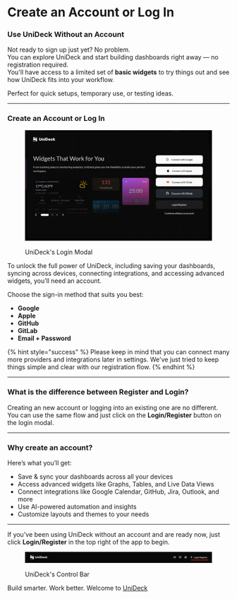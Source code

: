 # Create an Account or Log In

### Use UniDeck Without an Account

Not ready to sign up just yet? No problem.\
You can explore UniDeck and start building dashboards right away — no registration required.\
You'll have access to a limited set of **basic widgets** to try things out and see how UniDeck fits into your workflow.

Perfect for quick setups, temporary use, or testing ideas.

***

### Create an Account or Log In

<figure><img src="../../.gitbook/assets/image.png" alt=""><figcaption><p>UniDeck's Login Modal</p></figcaption></figure>

To unlock the full power of UniDeck, including saving your dashboards, syncing across devices, connecting integrations, and accessing advanced widgets, you’ll need an account.

Choose the sign-in method that suits you best:

* **Google**
* **Apple**
* **GitHub**
* **GitLab**
* **Email + Password**

{% hint style="success" %}
Please keep in mind that you can connect many more providers and integrations later in settings. We've just tried to keep things simple and clear with our registration flow.
{% endhint %}

***

### What is the difference between Register and Login?

Creating an new account or logging into an existing one are no different. You can use the same flow and just click on the **Login/Register** button on the login modal.

***

### Why create an account?

Here’s what you’ll get:

* Save & sync your dashboards across all your devices
* Access advanced widgets like Graphs, Tables, and Live Data Views
* Connect integrations like Google Calendar, GitHub, Jira, Outlook, and more
* Use AI-powered automation and insights
* Customize layouts and themes to your needs

***

If you've been using UniDeck without an account and are ready now, just click **Login/Register** in the top right of the app to begin.

<figure><img src="../../.gitbook/assets/image (1).png" alt=""><figcaption><p>UniDeck's Control Bar</p></figcaption></figure>

Build smarter. Work better. Welcome to [UniDeck](https://dash.unideck.app/)
